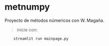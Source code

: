 # metnumpy
Proyecto de métodos númericos con W. Magaña.

> inicie con:
```bash
    streamlit run mainpage.py
```

